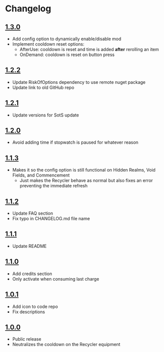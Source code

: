 # Changelog

## [1.3.0](https://github.com/quasikyo/ror2-mods/releases/tag/ReduceRecycler-1.3.0)
- Add config option to dynamically enable/disable mod
- Implement cooldown reset options:
  - AfterUse: cooldown is reset and time is added **after** rerolling an item
  - OnDemand: cooldown is reset on button press

## [1.2.2](https://github.com/quasikyo/ror2-mods/releases/tag/ReduceRecycler-1.2.2)
- Update RiskOfOptions dependency to use remote nuget package
- Update link to old GitHub repo

## [1.2.1](https://github.com/quasikyo/ror2-mods/releases/tag/ReduceRecycler-1.2.1)
- Update versions for SotS update

## [1.2.0](https://github.com/quasikyo/ror2-mods/releases/tag/ReduceRecycler-1.2.0)
- Avoid adding time if stopwatch is paused for whatever reason

## [1.1.3](https://github.com/quasikyo/reduce-recycler/releases/tag/v1.1.3)
- Makes it so the config option is still functional on Hidden Realms, Void Fields, and Commencement
  - Just makes the Recycler behave as normal but also fixes an error preventing the immediate refresh

## [1.1.2](https://github.com/quasikyo/reduce-recycler/releases/tag/v1.1.2)
- Update FAQ section
- Fix typo in CHANGELOG.md file name

## [1.1.1](https://github.com/quasikyo/reduce-recycler/releases/tag/v1.1.1)
- Update README

## [1.1.0](https://github.com/quasikyo/reduce-recycler/releases/tag/v1.1.0)
- Add credits section
- Only activate when consuming last charge

## [1.0.1](https://github.com/quasikyo/reduce-recycler/releases/tag/v1.0.1)
- Add icon to code repo
- Fix descriptions

## [1.0.0](https://github.com/quasikyo/reduce-recycler/releases/tag/v1.0.0)
- Public release
- Neutralizes the cooldown on the Recycler equipment
